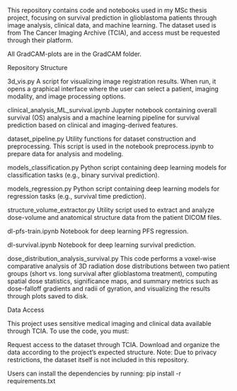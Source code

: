 This repository contains code and notebooks used in my MSc thesis project, focusing on survival prediction in glioblastoma patients through image analysis, clinical data, and machine learning. The dataset used is from The Cancer Imaging Archive (TCIA), and access must be requested through their platform.

All GradCAM-plots are in the GradCAM folder. 

Repository Structure

3d_vis.py
A script for visualizing image registration results. When run, it opens a graphical interface where the user can select a patient, imaging modality, and image processing options.

clinical_analysis_ML_survival.ipynb
Jupyter notebook containing overall survival (OS) analysis and a machine learning pipeline for survival prediction based on clinical and imaging-derived features.

dataset_pipeline.py
Utility functions for dataset construction and preprocessing. This script is used in the notebook preprocess.ipynb to prepare data for analysis and modeling.

models_classification.py
Python script containing deep learning models for classification tasks (e.g., binary survival prediction).

models_regression.py
Python script containing deep learning models for regression tasks (e.g., survival time prediction).

structure_volume_extractor.py
Utility script used to extract and analyze dose-volume and anatomical structure data from the patient DICOM files.

dl-pfs-train.ipynb
Notebook for deep learning PFS regression.

dl-survival.ipynb
Notebook for deep learning survival prediction. 

dose_distribution_analysis_survival.py
This code performs a voxel-wise comparative analysis of 3D radiation dose distributions between two patient groups (short vs. long survival after glioblastoma treatment), computing spatial dose statistics, significance maps, and summary metrics such as dose-falloff gradients and radii of gyration, and visualizing the results through plots saved to disk.

Data Access

This project uses sensitive medical imaging and clinical data available through TCIA. To use the code, you must:

Request access to the dataset through TCIA.
Download and organize the data according to the project’s expected structure.
Note: Due to privacy restrictions, the dataset itself is not included in this repository.

Users can install the dependencies by running:
pip install -r requirements.txt
